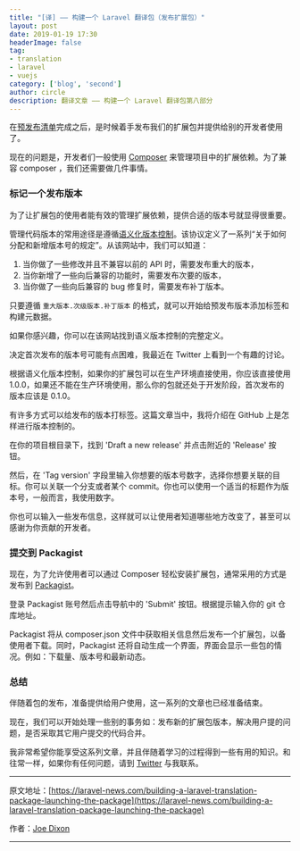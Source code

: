 ```yaml
---
title: "[译] —— 构建一个 Laravel 翻译包（发布扩展包）"
layout: post
date: 2019-01-19 17:30
headerImage: false
tag:
- translation
- laravel
- vuejs
category: ['blog', 'second']
author: circle
description: 翻译文章 —— 构建一个 Laravel 翻译包第八部分
---
```


在[预发布清单](https://laravel-news.com/building-a-laravel-translation-package-pre-launch-checklist)完成之后，是时候着手发布我们的扩展包并提供给别的开发者使用了。

现在的问题是，开发者们一般使用 [Composer](https://getcomposer.org/) 来管理项目中的扩展依赖。为了兼容 composer ，我们还需要做几件事情。

### 标记一个发布版本

为了让扩展包的使用者能有效的管理扩展依赖，提供合适的版本号就显得很重要。

管理代码版本的常用途径是遵循[语义化版本控制](https://semver.org/)。该协议定义了一系列“关于如何分配和新增版本号的规定”。从该网站中，我们可以知道：

1. 当你做了一些修改并且不兼容以前的 API 时，需要发布重大的版本，
2. 当你新增了一些向后兼容的功能时，需要发布次要的版本，
3. 当你做了一些向后兼容的 bug 修复时，需要发布补丁版本。

只要遵循 `重大版本.次级版本.补丁版本` 的格式，就可以开始给预发布版本添加标签和构建元数据。

如果你感兴趣，你可以在该网站找到语义版本控制的完整定义。

决定首次发布的版本号可能有点困难，我最近在 Twitter 上看到一个有趣的讨论。

根据语义化版本控制，如果你的扩展包可以在生产环境直接使用，你应该直接使用 1.0.0，如果还不能在生产环境使用，那么你的包就还处于开发阶段，首次发布的版本应该是 0.1.0。

有许多方式可以给发布的版本打标签。这篇文章当中，我将介绍在 GitHub 上是怎样进行版本控制的。

在你的项目根目录下，找到 'Draft a new release' 并点击附近的 'Release' 按钮。

然后，在 'Tag version' 字段里输入你想要的版本号数字，选择你想要关联的目标。你可以关联一个分支或者某个 commit。你也可以使用一个适当的标题作为版本号，一般而言，我使用数字。

你也可以输入一些发布信息，这样就可以让使用者知道哪些地方改变了，甚至可以感谢为你贡献的开发者。

### 提交到 Packagist

现在，为了允许使用者可以通过 Composer 轻松安装扩展包，通常采用的方式是发布到 [Packagist](https://packagist.org/)。

登录 Packagist 账号然后点击导航中的 'Submit' 按钮。根据提示输入你的 git 仓库地址。

Packagist 将从 composer.json 文件中获取相关信息然后发布一个扩展包，以备使用者下载。同时，Packagist 还将自动生成一个界面，界面会显示一些包的情况。例如：下载量、版本号和最新动态。

### 总结

伴随着包的发布，准备提供给用户使用，这一系列的文章也已经准备结束。

现在，我们可以开始处理一些别的事务如：发布新的扩展包版本，解决用户提的问题，是否采取其它用户提交的代码合并。

我非常希望你能享受这系列文章，并且伴随着学习的过程得到一些有用的知识。和往常一样，如果你有任何问题，请到 [Twitter](https://twitter.com/_joedixon) 与我联系。

---
原文地址：[https://laravel-news.com/building-a-laravel-translation-package-launching-the-package](https://laravel-news.com/building-a-laravel-translation-package-launching-the-package)

作者：[Joe Dixon](https://laravel-news.com/@joedixon)

---


